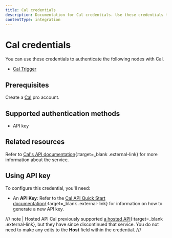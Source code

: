 ```yaml
---
title: Cal credentials
description: Documentation for Cal credentials. Use these credentials to authenticate Cal in n8n, a workflow automation platform.
contentType: integration
---
```


# Cal credentials

You can use these credentials to authenticate the following nodes with Cal.

- [Cal Trigger](/integrations/builtin/trigger-nodes/n8n-nodes-base.caltrigger/)

## Prerequisites

Create a [Cal](https://www.cal.com/) pro account.

## Supported authentication methods

- API key

## Related resources

Refer to [Cal's API documentation](https://cal.com/docs/enterprise-features/api#api-server-specifications){:target=_blank .external-link} for more information about the service.

## Using API key

To configure this credential, you'll need:

- An **API Key**: Refer to the [Cal API Quick Start documentation](https://cal.com/docs/enterprise-features/api/quick-start){:target=_blank .external-link} for information on how to generate a new API key.

/// note | Hosted API
Cal previously supported [a hosted API](https://cal.com/docs/enterprise-features/api/quick-start/hosted-api-through-cal-com){:target=_blank .external-link}, but they have since discontinued that service. You do not need to make any edits to the **Host** field within the credential.
///

